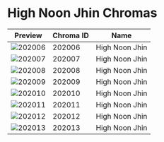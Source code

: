 # High Noon Jhin Chromas



| Preview | Chroma ID | Name |
|---------|-----------|------|
| ![202006](https://raw.communitydragon.org/latest/plugins/rcp-be-lol-game-data/global/default/v1/champion-chroma-images/202/202006.png) | 202006 | High Noon Jhin |
| ![202007](https://raw.communitydragon.org/latest/plugins/rcp-be-lol-game-data/global/default/v1/champion-chroma-images/202/202007.png) | 202007 | High Noon Jhin |
| ![202008](https://raw.communitydragon.org/latest/plugins/rcp-be-lol-game-data/global/default/v1/champion-chroma-images/202/202008.png) | 202008 | High Noon Jhin |
| ![202009](https://raw.communitydragon.org/latest/plugins/rcp-be-lol-game-data/global/default/v1/champion-chroma-images/202/202009.png) | 202009 | High Noon Jhin |
| ![202010](https://raw.communitydragon.org/latest/plugins/rcp-be-lol-game-data/global/default/v1/champion-chroma-images/202/202010.png) | 202010 | High Noon Jhin |
| ![202011](https://raw.communitydragon.org/latest/plugins/rcp-be-lol-game-data/global/default/v1/champion-chroma-images/202/202011.png) | 202011 | High Noon Jhin |
| ![202012](https://raw.communitydragon.org/latest/plugins/rcp-be-lol-game-data/global/default/v1/champion-chroma-images/202/202012.png) | 202012 | High Noon Jhin |
| ![202013](https://raw.communitydragon.org/latest/plugins/rcp-be-lol-game-data/global/default/v1/champion-chroma-images/202/202013.png) | 202013 | High Noon Jhin |